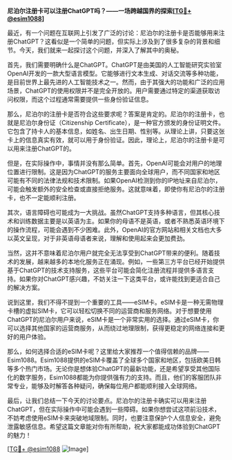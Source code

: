 **尼泊尔注册卡可以注册ChatGPT吗？——一场跨越国界的探索[[TG💪+ @esim1088](https://t.me/s/esim1088)]**

最近，有一个问题在互联网上引发了广泛的讨论：尼泊尔的注册卡是否能够用来注册ChatGPT？这看似是一个简单的问题，但实际上涉及到了很多复杂的背景和细节。今天，我们就来一起探讨这个问题，并深入了解其中的奥秘。

首先，我们需要明确什么是ChatGPT。ChatGPT是由美国的人工智能研究实验室OpenAI开发的一款大型语言模型。它能够进行文本生成、对话交流等多种功能，是目前世界上最先进的人工智能技术之一。然而，由于其强大的功能和广泛的应用场景，ChatGPT的使用权限并不是完全开放的。用户需要通过特定的渠道获取访问权限，而这个过程通常需要提供一些身份验证信息。

那么，尼泊尔的注册卡是否符合这些要求呢？答案是肯定的。尼泊尔的注册卡，也就是尼泊尔身份证（Citizenship Certificate），是一种官方颁发的身份证明文件。它包含了持卡人的基本信息，如姓名、出生日期、性别等。从理论上讲，只要这张卡上的信息真实有效，就可以用于身份验证。因此，理论上，尼泊尔的注册卡是可以用来注册ChatGPT的。

但是，在实际操作中，事情并没有那么简单。首先，OpenAI可能会对用户的地理位置进行限制。这是因为ChatGPT的服务主要面向全球用户，而不同国家和地区可能有不同的法律法规和技术限制。如果OpenAI检测到你的IP地址来自尼泊尔，可能会触发额外的安全检查或直接拒绝服务。这就意味着，即使你有尼泊尔的注册卡，也不一定能顺利注册。

其次，语言障碍也可能成为一大挑战。虽然ChatGPT支持多种语言，但其核心技术和训练数据主要是以英语为主。如果你的母语不是英语，或者不熟悉英语环境下的操作流程，可能会遇到不少困难。此外，OpenAI的官方网站和相关文档也大多以英文呈现，对于非英语母语者来说，理解和使用起来会更加费劲。

当然，这并不意味着尼泊尔用户就完全无法享受到ChatGPT带来的便利。随着技术的发展，越来越多的本地化服务正在涌现。例如，一些第三方平台已经开始提供基于ChatGPT的技术支持服务，这些平台可能会简化注册流程并提供多语言支持。如果你对ChatGPT感兴趣，不妨关注一下这类平台，或许能找到更适合自己的解决方案。

说到这里，我们不得不提到一个重要的工具——eSIM卡。eSIM卡是一种无需物理卡槽的虚拟SIM卡，它可以轻松切换不同的运营商和服务网络。对于想要使用ChatGPT的尼泊尔用户来说，eSIM卡是一个非常实用的选择。通过eSIM卡，你可以选择其他国家的运营商服务，从而绕过地理限制，获得更稳定的网络连接和更好的用户体验。

那么，如何选择合适的eSIM卡呢？这里给大家推荐一个值得信赖的品牌——Esim1088。Esim1088提供的eSIM卡覆盖了全球多个国家和地区，包括欧美日韩等多个热门市场。无论你是想体验ChatGPT的最新功能，还是希望享受其他国际化的数字服务，Esim1088都能为你提供强有力的支持。而且，他们的客服团队非常专业，能够及时解答各种疑问，确保每位用户都能顺利接入全球网络。

最后，让我们总结一下今天的讨论要点。尼泊尔的注册卡确实可以用来注册ChatGPT，但在实际操作中可能会遇到一些障碍。如果你想尝试这项前沿技术，不妨考虑使用eSIM卡来突破地域限制。同时，也要注意保护个人信息安全，避免泄露敏感信息。希望这篇文章能对你有所帮助，祝大家都能成功体验到ChatGPT的魅力！

[[TG💪+ @esim1088](https://t.me/s/esim1088) ![Image](https://i.postimg.cc/4NQfJmqS/Snipaste-2025-05-13-00-14-12.png)]